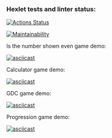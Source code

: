 ### Hexlet tests and linter status:
[![Actions Status](https://github.com/NikitaVoitko/python-project-49/actions/workflows/hexlet-check.yml/badge.svg)](https://github.com/NikitaVoitko/python-project-49/actions)

[![Maintainability](https://api.codeclimate.com/v1/badges/02499bee5594c4ed9bfb/maintainability)](https://codeclimate.com/github/NikitaVoitko/python-project-49/maintainability)

Is the number shown even game demo:

[![asciicast](https://asciinema.org/a/LXVTznCJvEva0q6uv5xyqhAPg.svg)](https://asciinema.org/a/LXVTznCJvEva0q6uv5xyqhAPg)

Calculator game demo:

[![asciicast](https://asciinema.org/a/m2Y2a2Ofh86JlH6Kkh24S24IO.svg)](https://asciinema.org/a/m2Y2a2Ofh86JlH6Kkh24S24IO)

GDC game demo:

[![asciicast](https://asciinema.org/a/rDrcU2FBJpeea45TrVwJQ3MHJ.svg)](https://asciinema.org/a/rDrcU2FBJpeea45TrVwJQ3MHJ)

Progression game demo:

[![asciicast](https://asciinema.org/a/WsfEVAxM2ZfWMumWhZLmmct2r.svg)](https://asciinema.org/a/WsfEVAxM2ZfWMumWhZLmmct2r)